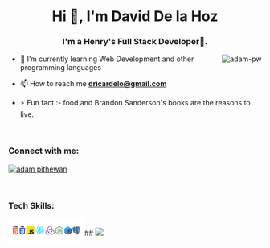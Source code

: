 <h1 align="center">Hi 👋, I'm David De la Hoz</h1>
<h3 align="center">I'm a Henry's Full Stack Developer🌟.</h3>


<p><img align="right" src="https://github.com/Adam-pw/Adam-pw/blob/main/animation_500_kxa883sd.gif" alt="adam-pw" /></p>


- 🌱 I’m currently learning Web Development and other programming languages

- 📫 How to reach me **dricardelo@gmail.com**

- ⚡ Fun fact :- food and Brandon Sanderson's books are the reasons to live.

<br>

<h3 align="left">Connect with me:</h3>
<p align="left">
  <a href="https://www.linkedin.com/in/david-de-la-hoz/" target="blank"><img align="center"
      src="https://raw.githubusercontent.com/rahuldkjain/github-profile-readme-generator/master/src/images/icons/Social/linked-in-alt.svg"
      alt="adam pithewan" height="30" width="40" /></a>
</p>

<br>

<h3 align="left">Tech Skills:</h3>
<p align="center" padding-top='15px'>
<img width = 30% align="left" src="./assets/Technologies.png"/>
</p>
<br>
##
<img src="./assets/Mi video.gif">

